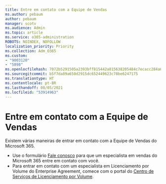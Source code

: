 ```yaml
---
title: Entre em contato com a Equipe de Vendas
ms.author: pebaum
author: pebaum
manager: scotv
ms.audience: Admin
ms.topic: article
ms.service: o365-administration
ROBOTS: NOINDEX, NOFOLLOW
localization_priority: Priority
ms.collection: Adm_O365
ms.custom:
- "9003120"
- "5898"
ms.openlocfilehash: 7072b5291505a2393bff815442a815638205484c7ecacc284a6fc52229fee470
ms.sourcegitcommit: b5f7da89a650d2915dc652449623c78be6247175
ms.translationtype: HT
ms.contentlocale: pt-BR
ms.lasthandoff: 08/05/2021
ms.locfileid: "53914963"
---
```

# <a name="contact-the-sales-team"></a>Entre em contato com a Equipe de Vendas

Existem várias maneiras de entrar em contato com a Equipe de Vendas do Microsoft 365.

- Use o formulário [Fale conosco](https://go.microsoft.com/fwlink/p/?LinkId=518644&clcid=0x0409) para que um especialista em vendas do Microsoft 365 entre em contato com você.
- Para entrar em contato com um especialista em Licenciamento por Volume do Enterprise Agreement, comece com o portal do [Centro de Serviços de Licenciamento por Volume](https://go.microsoft.com/fwlink/p/?LinkId=329762).
